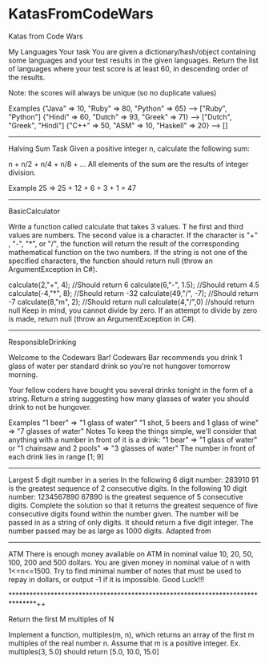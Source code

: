 # KatasFromCodeWars
Katas from Code Wars

My Languages
Your task
You are given a dictionary/hash/object containing some 
languages and your test results in the given languages. 
Return the list of languages where your test score is at least 60, 
in descending order of the results.

Note: the scores will always be unique (so no duplicate values)

Examples
{"Java" => 10, "Ruby" => 80, "Python" => 65}   -->  ["Ruby", "Python"]
{"Hindi" => 60, "Dutch" => 93, "Greek" => 71}  -->  ["Dutch", "Greek", "Hindi"]
{"C++" => 50, "ASM" => 10, "Haskell" => 20}    -->  []

*******************************************************************************

Halving Sum
Task
Given a positive integer n, calculate the following sum:

n + n/2 + n/4 + n/8 + ...
All elements of the sum are the results of integer division.

Example
25  =>  25 + 12 + 6 + 3 + 1 = 47

*******************************************************************************

BasicCalculator

Write a function called calculate that takes 3 values. T
he first and third values are numbers. The second value is a character. 
If the character is "+" , "-", "*", or "/", 
the function will return the result of the corresponding mathematical function on the two numbers. 
If the string is not one of the specified characters, 
the function should return null (throw an ArgumentException in C#).

calculate(2,"+", 4); //Should return 6
calculate(6,"-", 1.5); //Should return 4.5
calculate(-4,"*", 8); //Should return -32
calculate(49,"/", -7); //Should return -7
calculate(8,"m", 2); //Should return null
calculate(4,"/",0) //should return null
Keep in mind, you cannot divide by zero. If an attempt to divide by zero is made, 
return null (throw an ArgumentException in C#).

*******************************************************************************

ResponsibleDrinking

Welcome to the Codewars Bar!
Codewars Bar recommends you drink 1 glass of water per standard drink so you're not hungover tomorrow morning.

Your fellow coders have bought you several drinks tonight in the form of a string. Return a string suggesting how many glasses of water you should drink to not be hungover.

Examples
"1 beer"  =>  "1 glass of water"
"1 shot, 5 beers and 1 glass of wine"  =>  "7 glasses of water"
Notes
To keep the things simple, we'll consider that anything with a number in front of it is a drink: "1 bear" => "1 glass of water" or "1 chainsaw and 2 pools" => "3 glasses of water"
The number in front of each drink lies in range [1; 9]


*******************************************************************************

Largest 5 digit number in a series
In the following 6 digit number:
283910
91 is the greatest sequence of 2 consecutive digits.
In the following 10 digit number:
1234567890
67890 is the greatest sequence of 5 consecutive digits.
Complete the solution so that it returns the greatest sequence of five consecutive digits 
found within the number given. The number will be passed in as a string of only digits. 
It should return a five digit integer. 
The number passed may be as large as 1000 digits.
Adapted from 

*******************************************************************************

ATM
There is enough money available on ATM in nominal value 10, 20, 50, 100, 200 and 500 dollars.
You are given money in nominal value of n with 1<=n<=1500.
Try to find minimal number of notes that must be used to repay in dollars, or output -1 if it is impossible.
Good Luck!!!

*******************************************************************************++

Return the first M multiples of N

Implement a function, multiples(m, n), 
which returns an array of the first m multiples of the real number n. 
Assume that m is a positive integer.
Ex.
multiples(3, 5.0)
should return
[5.0, 10.0, 15.0]